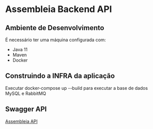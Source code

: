 # Assembleia Backend API

## Ambiente de Desenvolvimento

É necessário ter uma máquina configurada com:

- Java 11
- Maven
- Docker

## Construindo a INFRA da aplicação

Executar docker-compose up --build para executar a base de dados MySQL e RabbitMQ

## Swagger API

[Assembleia API](http://localhost:8080/swagger-ui.html#/)
